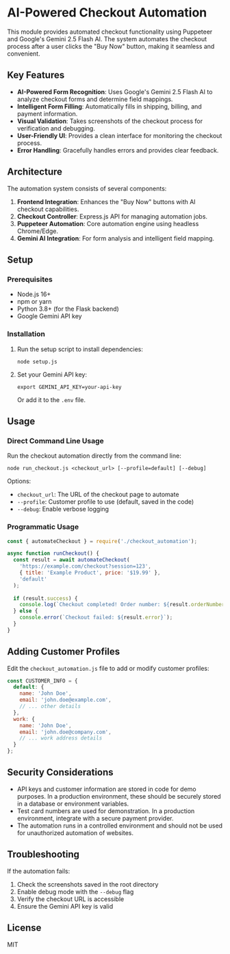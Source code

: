 # AI-Powered Checkout Automation

This module provides automated checkout functionality using Puppeteer and Google's Gemini 2.5 Flash AI. The system automates the checkout process after a user clicks the "Buy Now" button, making it seamless and convenient.

## Key Features

- **AI-Powered Form Recognition**: Uses Google's Gemini 2.5 Flash AI to analyze checkout forms and determine field mappings.
- **Intelligent Form Filling**: Automatically fills in shipping, billing, and payment information.
- **Visual Validation**: Takes screenshots of the checkout process for verification and debugging.
- **User-Friendly UI**: Provides a clean interface for monitoring the checkout process.
- **Error Handling**: Gracefully handles errors and provides clear feedback.

## Architecture

The automation system consists of several components:

1. **Frontend Integration**: Enhances the "Buy Now" buttons with AI checkout capabilities.
2. **Checkout Controller**: Express.js API for managing automation jobs.
3. **Puppeteer Automation**: Core automation engine using headless Chrome/Edge.
4. **Gemini AI Integration**: For form analysis and intelligent field mapping.

## Setup

### Prerequisites

- Node.js 16+
- npm or yarn
- Python 3.8+ (for the Flask backend)
- Google Gemini API key

### Installation

1. Run the setup script to install dependencies:
   ```
   node setup.js
   ```

2. Set your Gemini API key:
   ```
   export GEMINI_API_KEY=your-api-key
   ```
   Or add it to the `.env` file.

## Usage

### Direct Command Line Usage

Run the checkout automation directly from the command line:

```
node run_checkout.js <checkout_url> [--profile=default] [--debug]
```

Options:
- `checkout_url`: The URL of the checkout page to automate
- `--profile`: Customer profile to use (default, saved in the code)
- `--debug`: Enable verbose logging

### Programmatic Usage

```javascript
const { automateCheckout } = require('./checkout_automation');

async function runCheckout() {
  const result = await automateCheckout(
    'https://example.com/checkout?session=123',
    { title: 'Example Product', price: '$19.99' },
    'default'
  );
  
  if (result.success) {
    console.log(`Checkout completed! Order number: ${result.orderNumber}`);
  } else {
    console.error(`Checkout failed: ${result.error}`);
  }
}
```

## Adding Customer Profiles

Edit the `checkout_automation.js` file to add or modify customer profiles:

```javascript
const CUSTOMER_INFO = {
  default: {
    name: 'John Doe',
    email: 'john.doe@example.com',
    // ... other details
  },
  work: {
    name: 'John Doe',
    email: 'john.doe@company.com',
    // ... work address details
  }
};
```

## Security Considerations

- API keys and customer information are stored in code for demo purposes. In a production environment, these should be securely stored in a database or environment variables.
- Test card numbers are used for demonstration. In a production environment, integrate with a secure payment provider.
- The automation runs in a controlled environment and should not be used for unauthorized automation of websites.

## Troubleshooting

If the automation fails:

1. Check the screenshots saved in the root directory
2. Enable debug mode with the `--debug` flag
3. Verify the checkout URL is accessible
4. Ensure the Gemini API key is valid

## License

MIT 